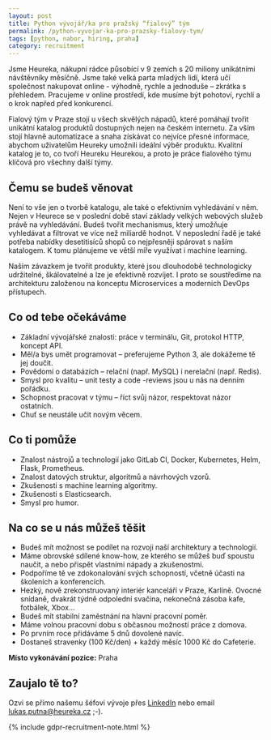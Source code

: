 ```yaml
---
layout: post
title: Python vývojář/ka pro pražský “fialový” tým
permalink: /python-vyvojar-ka-pro-prazsky-fialovy-tym/
tags: [python, nabor, hiring, praha]
category: recruitment
---
```


Jsme Heureka, nákupní rádce působící v 9 zemích s 20 miliony unikátními návštěvníky měsíčně. Jsme také velká parta mladých lidí, která učí společnost nakupovat online - výhodně, rychle a jednoduše – zkrátka s přehledem. Pracujeme v online prostředí, kde musíme být pohotoví, rychlí a o krok napřed před konkurencí.
 
Fialový tým v Praze stojí u všech skvělých nápadů, které pomáhají tvořit unikátní katalog produktů dostupných nejen na českém internetu. Za vším stojí hlavně automatizace a snaha získávat co nejvíce přesné informace, abychom uživatelům Heureky umožnili ideální výběr produktu. Kvalitní katalog je to, co tvoří Heureku Heurekou, a proto je práce fialového týmu klíčová pro všechny další týmy.

## Čemu se budeš věnovat
Není to vše jen o tvorbě katalogu, ale také o efektivním vyhledávání v něm. Nejen v Heurece se v poslední době staví základy velkých webových služeb právě na vyhledávání. Budeš tvořit mechanismus, který umožňuje vyhledávat a filtrovat ve více než miliardě hodnot. V neposlední řadě je také potřeba nabídky desetitisíců shopů co nejpřesněji spárovat s naším katalogem. K tomu plánujeme ve větší míře využívat i machine learning.

Naším závazkem je tvořit produkty, které jsou dlouhodobě technologicky udržitelné, škálovatelné a lze je efektivně rozvíjet. I proto se soustředíme na architekturu založenou na konceptu Microservices a moderních DevOps přístupech.

## Co od tebe očekáváme
* Základní vývojářské znalosti: práce v terminálu, Git, protokol HTTP, koncept API.
* Měl/a bys umět programovat – preferujeme Python 3, ale dokážeme tě jej doučit.
* Povědomí o databázích – relační (např. MySQL) i nerelační (např. Redis). 
* Smysl pro kvalitu – unit testy a code -reviews jsou u nás na denním pořádku.
* Schopnost pracovat v týmu – říct svůj názor, respektovat názor ostatních.
* Chuť se neustále učit novým věcem.

## Co ti pomůže
* Znalost nástrojů a technologií jako GitLab CI, Docker, Kubernetes, Helm, Flask, Prometheus.
* Znalost datových struktur, algoritmů a návrhových vzorů.
* Zkušenosti s machine learning algoritmy.
* Zkušenosti s Elasticsearch.
* Smysl pro humor.

## Na co se u nás můžeš těšit
* Budeš mít možnost se podílet na rozvoji naší architektury a technologií.
* Máme obrovské sdílené know-how, ze kterého se můžeš buď spoustu naučit, a nebo přispět vlastními nápady a zkušenostmi.
* Podpoříme tě ve zdokonalování svých schopností, včetně účasti na školeních a konferencích.
* Hezký, nově zrekonstruovaný interiér kanceláří v Praze, Karlíně. Ovocné snídaně, dvakrát týdně odpolední svačina, nekonečná zásoba kafe, fotbálek, Xbox...
* Budeš mít stabilní zaměstnání na hlavní pracovní poměr.
* Máme volnou pracovní dobu s občasnou možností práce z domova.
* Po prvním roce přidáváme 5 dnů dovolené navíc.
* Dostaneš stravenky (100 Kč/den) + každý měsíc 1000 Kč do Cafeterie.
 
**Místo vykonávání pozice:** Praha
 
## Zaujalo tě to?
Ozvi se přímo našemu šéfovi vývoje přes [LinkedIn][1] nebo email [lukas.putna@heureka.cz](mailto:lukas.putna@heureka.cz "poslat email") ;-).

{% include gdpr-recruitment-note.html %}

[1]:https://www.linkedin.com/in/lukas-putna-20660323/